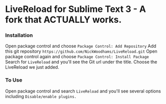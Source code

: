 
# LiveReload for Sublime Text 3 - A fork that ACTUALLY works.

### Installation

Open package control and choose `Package Control: Add Repository`
Add this git repository `https://github.com/NickWoodhams/LiveReload.git`
Open package control again and choose `Package Control: Install Package`
Search for `LiveReload` and you'll see the Git url under the title.
Choose the LiveReload we just added.

### To Use

Open package control and search `LiveReload` and you'll see several options including `Disable/enable plugins.`
